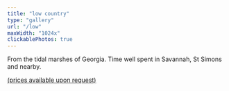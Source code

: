 ```yaml
---
title: "low country"
type: "gallery"
url: "/low"
maxWidth: "1024x"
clickablePhotos: true
---
```


From the tidal marshes of Georgia. Time well spent in Savannah, St Simons and nearby.

[(prices available upon request)](mailto:greg.patselas@gmail.com)